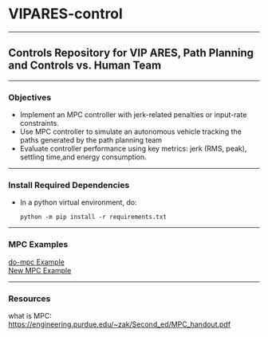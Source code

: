 # VIPARES-control
---
## Controls Repository for VIP ARES, Path Planning and Controls vs. Human Team
---
### Objectives

- Implement an MPC controller with jerk-related penalties or input-rate constraints.
- Use MPC controller to simulate an autonomous vehicle tracking the paths generated by the path planning team​
- Evaluate controller performance using key metrics: jerk (RMS, peak), settling time,and energy consumption.
---
### Install Required Dependencies
- In a python virtual environment, do:
  ```terminal
  python -m pip install -r requirements.txt
  ```  
---
### MPC Examples
[do-mpc Example](https://github.com/do-mpc/do-mpc)  
[New MPC Example](https://github.com/AtsushiSakai/PythonRobotics)  

---
### Resources
  what is MPC:  
  https://engineering.purdue.edu/~zak/Second_ed/MPC_handout.pdf


  

